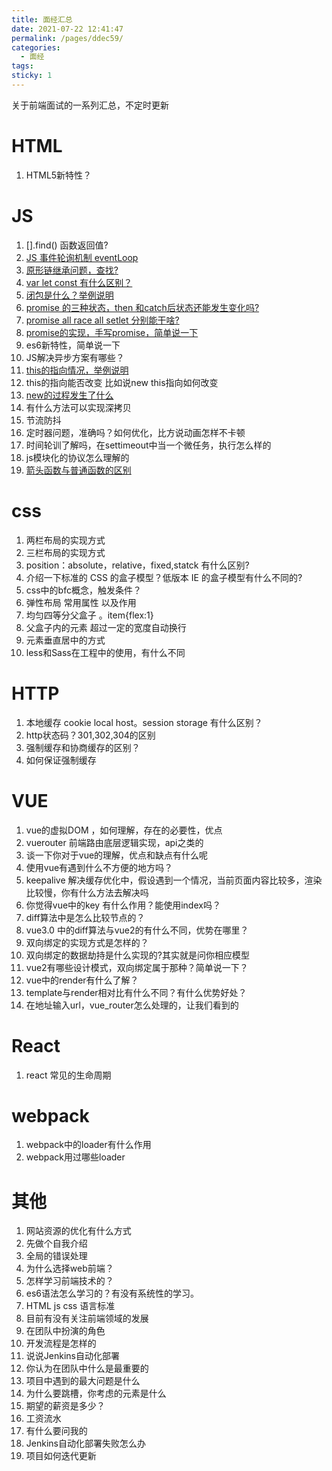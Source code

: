 ```yaml
---
title: 面经汇总
date: 2021-07-22 12:41:47
permalink: /pages/ddec59/
categories:
  - 面经
tags:
sticky: 1
---
```


关于前端面试的一系列汇总，不定时更新
<!-- more -->
# HTML

1. HTML5新特性？


# JS

1. [].find() 函数返回值?
2. [JS 事件轮询机制 eventLoop](/pages/a83411/)
3. [原形链继承问题，查找?](/pages/f516af/)
4. [var let const 有什么区别？](/pages/9d251b/)
5. [闭包是什么？举例说明](/pages/595066/)
6. [promise 的三种状态，then 和catch后状态还能发生变化吗?](/pages/bbfbac/)
7. [promise all race all setlet 分别能干啥?](/pages/bbfbac/)
8. [promise的实现，手写promise，简单说一下](/pages/0a1dc9/)
9. es6新特性，简单说一下
10. JS解决异步方案有哪些？
11. [this的指向情况，举例说明](/pages/4861eb/)
12. this的指向能否改变 比如说new  this指向如何改变
13. [new的过程发生了什么](/pages/3eb64c/)
14. 有什么方法可以实现深拷贝
15. 节流防抖
16. 定时器问题，准确吗？如何优化，比方说动画怎样不卡顿
17. 时间轮训了解吗，在settimeout中当一个微任务，执行怎么样的
18. js模块化的协议怎么理解的
19. [箭头函数与普通函数的区别](/pages/d27411/)

# css

1. 两栏布局的实现方式
2. 三栏布局的实现方式
3. position：absolute，relative，fixed,statck 有什么区别?
4. 介绍一下标准的 CSS 的盒子模型？低版本 IE 的盒子模型有什么不同的?
5. css中的bfc概念，触发条件？
6. 弹性布局 常用属性 以及作用
7. 均匀四等分父盒子 。item{flex:1}
8. 父盒子内的元素 超过一定的宽度自动换行
9. 元素垂直居中的方式
10. less和Sass在工程中的使用，有什么不同

# HTTP

1. 本地缓存 cookie local host。session storage 有什么区别？
2. http状态码？301,302,304的区别
3. 强制缓存和协商缓存的区别？
4. 如何保证强制缓存



# VUE

1. vue的虚拟DOM ，如何理解，存在的必要性，优点
2. vuerouter 前端路由底层逻辑实现，api之类的
3. 谈一下你对于vue的理解，优点和缺点有什么呢
4. 使用vue有遇到什么不方便的地方吗？
5. keepalive 解决缓存优化中，假设遇到一个情况，当前页面内容比较多，渲染比较慢，你有什么方法去解决吗
6. 你觉得vue中的key 有什么作用？能使用index吗？
7. diff算法中是怎么比较节点的？
8. vue3.0 中的diff算法与vue2的有什么不同，优势在哪里？
9. 双向绑定的实现方式是怎样的？
10. 双向绑定的数据劫持是什么实现的?其实就是问你相应模型
11. vue2有哪些设计模式，双向绑定属于那种？简单说一下？
12. vue中的render有什么了解？
13. template与render相对比有什么不同？有什么优势好处？
14. 在地址输入url，vue_router怎么处理的，让我们看到的



# React

1. react 常见的生命周期

# webpack

1. webpack中的loader有什么作用
2. webpack用过哪些loader 

# 其他

1. 网站资源的优化有什么方式
2. 先做个自我介绍
3. 全局的错误处理
4. 为什么选择web前端？
5. 怎样学习前端技术的？
6. es6语法怎么学习的？有没有系统性的学习。
7. HTML js css 语言标准
8. 目前有没有关注前端领域的发展
9. 在团队中扮演的角色
10. 开发流程是怎样的
11. 说说Jenkins自动化部署
12. 你认为在团队中什么是最重要的
13. 项目中遇到的最大问题是什么
14. 为什么要跳槽，你考虑的元素是什么
15. 期望的薪资是多少？
16. 工资流水
17. 有什么要问我的
18. Jenkins自动化部署失败怎么办
19. 项目如何迭代更新